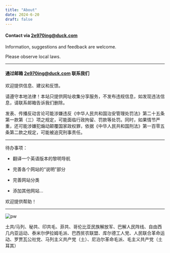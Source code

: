```yaml
---
title: "About"
date: 2024-6-20
draft: false
---
```


#### Contact via 2e970ing@duck.com 

Information, suggestions and feedback are welcome.

Please observe local laws. 

---

#### 通过邮箱 2e970ing@duck.com 联系我们

欢迎提供信息、建议和反馈。

请遵守本地法律！本站只提供网址收集分享服务，不发布违规信息，如发现违法信息，请联系邮箱告诉我们删除。

发表、传播反动言论可能涉嫌违反《中华人民共和国治安管理处罚法》第二十五条第一款第（三）项之规定，可能面临行政拘留、罚款等处罚。同时，如果情节严重，还可能涉嫌犯煽动颠覆国家政权罪，依据《中华人民共和国刑法》第一百零五条第二款之规定，可能被追究刑事责任。

---

待办事项：

+ 翻译一个英语版本的黎明导航

+ 完善各个网站的“说明”部分

+ 完善网站分类

+ 添加其他网站...

欢迎提供帮助！

---

![pw](https://dawn.noblogs.org/files/2024/07/ppsw-1.webp)

土共/马列、秘共、印共毛、菲共、哥伦比亚民族解放军、巴解人民阵线、自由西几内亚运动、泰米尔伊拉姆毛派、巴西贫农联盟、库尔德工人党、人民联合革命运动、罗贾瓦公社党、马列主义共产党（土）、尼泊尔革命毛派、毛主义共产党（土耳其）
